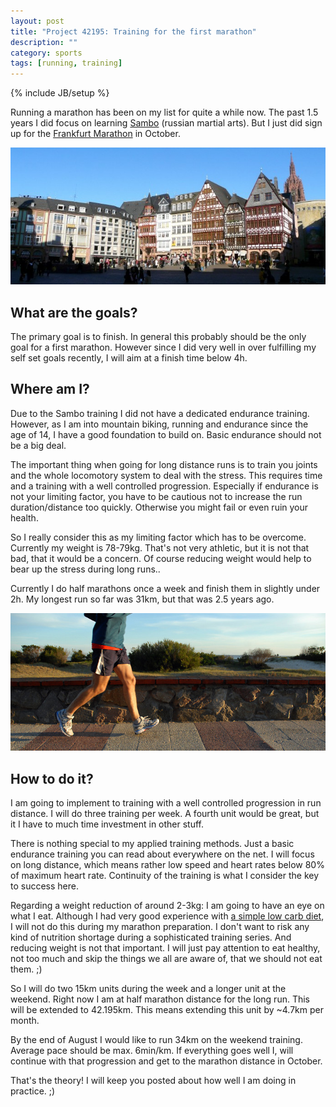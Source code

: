```yaml
---
layout: post
title: "Project 42195: Training for the first marathon"
description: ""
category: sports 
tags: [running, training]
---
```

{% include JB/setup %}

Running a marathon has been on my list for quite a while now. The past
1.5 years I did focus on learning
<a href="http://en.wikipedia.org/wiki/Sambo_(martial_art)">Sambo</a> (russian martial arts). But I
just did sign up for the [Frankfurt
Marathon](http://www.bmw-frankfurt-marathon.com/) in October.

![Runner](/assets/images/frankfurt.jpg)

## What are the goals?

The primary goal is to finish. In general this probably
should be the only goal for a first marathon. However since I did very
well in over fulfilling my self set goals recently, I will aim at a
finish time below 4h.

## Where am I?

Due to the Sambo training I did not have a dedicated endurance training.
However, as I am into mountain biking, running and endurance since the
age of 14, I have a good foundation to build on. Basic endurance 
should not be a big deal.

The important thing when going for long distance runs is to train you
joints and the whole locomotory system to deal with the stress. This
requires time and a training with a well controlled progression.
Especially if endurance is not your limiting factor, you have to be
cautious not to increase the run duration/distance too quickly.
Otherwise you might fail or even ruin your health.

So I really consider this as my limiting factor which has to be
overcome. Currently my weight is 78-79kg. That's not very athletic, but
it is not that bad, that it would be a concern. Of course reducing weight
would help to bear up the stress during long runs..

Currently I do half marathons once a week and finish them in slightly
under 2h. My longest run so far was 31km, but that was 2.5 years ago.

![Runner](/assets/images/runner.jpg)

## How to do it?

I am going to implement to training with a well controlled progression
in run distance. I will do three training per week. A fourth unit would
be great, but it I have to much time investment in other stuff.

There is nothing special to my applied training methods. Just a basic
endurance training you can read about everywhere on the net. I will
focus on long distance, which means rather low speed and heart rates
below 80% of maximum heart rate. Continuity of the training is what I consider the
key to success here.

Regarding a weight reduction of around 2-3kg: I am going to have an eye
on what I eat. Although I had very good experience with [a simple low
carb
diet](http://www.fourhourworkweek.com/blog/2007/04/06/how-to-lose-20-lbs-of-fat-in-30-days-without-doing-any-exercise/),
 I will not do this during my marathon preparation. I don't
want to risk any kind of nutrition shortage during a sophisticated training series.
 And reducing weight is not that important. I will
just pay attention to eat healthy, not too much and skip the things we
all are aware of, that we should not eat them. ;)

So I will do two 15km units during the week and a longer unit at the
weekend. Right now I am at half marathon distance for the long run. This
will be extended to 42.195km. This means extending this unit by ~4.7km
per month.

By the end of August I would like to run 34km on the weekend training.
Average pace should be max. 6min/km. If everything goes well I, will
continue with that progression and get to the marathon distance in October.

That's the theory! I will keep you posted about how well I am doing in
practice. ;)
